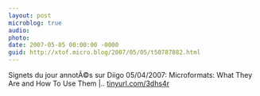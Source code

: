 ```yaml
---
layout: post
microblog: true
audio: 
photo: 
date: 2007-05-05 00:00:00 -0000
guid: http://xtof.micro.blog/2007/05/05/t50787882.html
---
```

Signets du jour annotÃ©s sur Diigo 05/04/2007: Microformats: What They Are and How To Use Them |.. [tinyurl.com/3dhs4r](http://tinyurl.com/3dhs4r)
